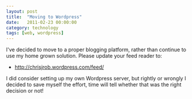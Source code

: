 ```yaml
---
layout: post
title:  "Moving to Wordpress"
date:   2011-02-23 00:00:00
category: technology
tags: [web, wordpress]
---
```


I've decided to move to a proper blogging platform, rather than continue to use my home grown solution.  Please update your feed reader to:

   * <http://chrisjrob.wordpress.com/feed/>

I did consider setting up my own Wordpress server, but rightly or wrongly I decided to save myself the effort, time will tell whether that was the right decision or not!

